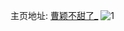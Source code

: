 主页地址: [曹颖不甜了_](https://weibo.com/u/6508824865) 
![1](https://wx4.sinaimg.cn/mw2000/0076umGdgy1h9s147weeqj32c0340npd.jpg) 
